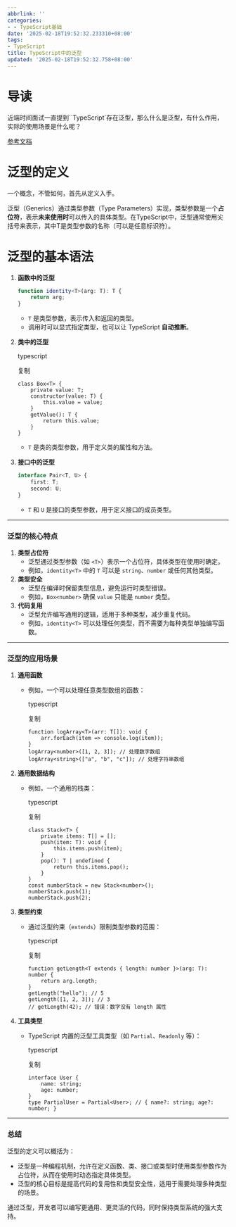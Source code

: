 ```yaml
---
abbrlink: ''
categories:
- - TypeScript基础
date: '2025-02-18T19:52:32.233310+08:00'
tags:
- TypeScript
title: TypeScript中的泛型
updated: '2025-02-18T19:52:32.758+08:00'
---
```

# 导读

近端时间面试一直提到``TypeScript`存在泛型，那么什么是泛型，有什么作用，实际的使用场景是什么呢？

[参考文档](https://www.tsdev.cn/generics.html)

# 泛型的定义

一个概念，不管如何，首先从定义入手。

泛型（Generics）通过类型参数（Type Parameters）实现，类型参数是一个**占位符**，表示**未来使用时**可以传入的具体类型。在TypeScript中，泛型通常使用尖括号<T>来表示，其中T是类型参数的名称（可以是任意标识符）。

# 泛型的基本语法

1. **函数中的泛型**

   ```ts
   function identity<T>(arg: T): T {
       return arg;
   }
   ```

   - `T` 是类型参数，表示传入和返回的类型。
   - 调用时可以显式指定类型，也可以让 TypeScript **自动推断**。
2. **类中的泛型**

   typescript

   复制

   ```
   class Box<T> {
       private value: T;
       constructor(value: T) {
           this.value = value;
       }
       getValue(): T {
           return this.value;
       }
   }
   ```

   - `T` 是类的类型参数，用于定义类的属性和方法。
3. **接口中的泛型**

   ```ts
   interface Pair<T, U> {
       first: T;
       second: U;
   }
   ```

   - `T` 和 `U` 是接口的类型参数，用于定义接口的成员类型。

---

### **泛型的核心特点**

1. **类型占位符**
   - 泛型通过类型参数（如 `<T>`）表示一个占位符，具体类型在使用时确定。
   - 例如，`identity<T>` 中的 `T` 可以是 `string`、`number` 或任何其他类型。
2. **类型安全**
   - 泛型在编译时保留类型信息，避免运行时类型错误。
   - 例如，`Box<number>` 确保 `value` 只能是 `number` 类型。
3. **代码复用**
   - 泛型允许编写通用的逻辑，适用于多种类型，减少重复代码。
   - 例如，`identity<T>` 可以处理任何类型，而不需要为每种类型单独编写函数。

---

### **泛型的应用场景**

1. **通用函数**

   - 例如，一个可以处理任意类型数组的函数：

     typescript

     复制

     ```
     function logArray<T>(arr: T[]): void {
         arr.forEach(item => console.log(item));
     }
     logArray<number>([1, 2, 3]); // 处理数字数组
     logArray<string>(["a", "b", "c"]); // 处理字符串数组
     ```
2. **通用数据结构**

   - 例如，一个通用的栈类：

     typescript

     复制

     ```
     class Stack<T> {
         private items: T[] = [];
         push(item: T): void {
             this.items.push(item);
         }
         pop(): T | undefined {
             return this.items.pop();
         }
     }
     const numberStack = new Stack<number>();
     numberStack.push(1);
     numberStack.push(2);
     ```
3. **类型约束**

   - 通过泛型约束（`extends`）限制类型参数的范围：

     typescript

     复制

     ```
     function getLength<T extends { length: number }>(arg: T): number {
         return arg.length;
     }
     getLength("hello"); // 5
     getLength([1, 2, 3]); // 3
     // getLength(42); // 错误：数字没有 length 属性
     ```
4. **工具类型**

   - TypeScript 内置的泛型工具类型（如 `Partial`、`Readonly` 等）：

     typescript

     复制

     ```
     interface User {
         name: string;
         age: number;
     }
     type PartialUser = Partial<User>; // { name?: string; age?: number; }
     ```

---

### **总结**

泛型的定义可以概括为：

- 泛型是一种编程机制，允许在定义函数、类、接口或类型时使用类型参数作为占位符，从而在使用时动态指定具体类型。
- 泛型的核心目标是提高代码的复用性和类型安全性，适用于需要处理多种类型的场景。

通过泛型，开发者可以编写更通用、更灵活的代码，同时保持类型系统的强大支持。

